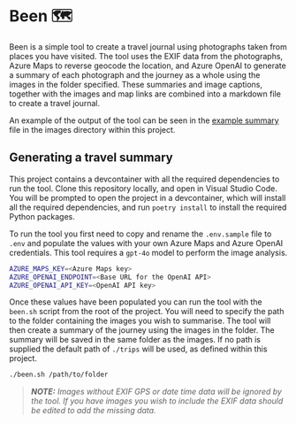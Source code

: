 # Been 🗺️

Been is a simple tool to create a travel journal using photographs taken from places you have visited. The tool uses the EXIF data from the photographs, Azure Maps to reverse geocode the location, and Azure OpenAI to generate a summary of each photograph and the journey as a whole using the images in the folder specified. These summaries and image captions, together with the images and map links are combined into a markdown file to create a travel journal.

An example of the output of the tool can be seen in the [example summary](/images/summary.md) file in the images directory within this project.

## Generating a travel summary

This project contains a devcontainer with all the required dependencies to run the tool. Clone this repository locally, and open in Visual Studio Code. You will be prompted to open the project in a devcontainer, which will install all the required dependencies, and run `poetry install` to install the required Python packages.

To run the tool you first need to copy and rename the `.env.sample` file to `.env` and populate the values with your own Azure Maps and Azure OpenAI credentials. This tool requires a `gpt-4o` model to perform the image analysis.

```bash
AZURE_MAPS_KEY=<Azure Maps key>
AZURE_OPENAI_ENDPOINT=<Base URL for the OpenAI API>
AZURE_OPENAI_API_KEY=<OpenAI API key>
```

Once these values have been populated you can run the tool with the `been.sh` script from the root of the project. You will need to specify the path to the folder containing the images you wish to summarise. The tool will then create a summary of the journey using the images in the folder. The summary will be saved in the same folder as the images. If no path is supplied the default path of `./trips` will be used, as defined within this project.

```bash
./been.sh /path/to/folder
```

> ***NOTE:** Images without EXIF GPS or date time data will be ignored by the tool. If you have images you wish to include the EXIF data should be edited to add the missing data.*